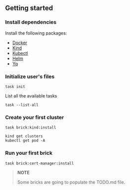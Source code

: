 ## Getting started

### Install dependencies

Install the following packages:

- [Docker](https://taskfile.dev/installation/)
- [Kind](https://kind.sigs.k8s.io/docs/user/quick-start/)
- [Kubectl](https://kubernetes.io/fr/docs/tasks/tools/install-kubectl/)
- [Helm](https://helm.sh/docs/intro/install/)
- [Yq](https://mikefarah.gitbook.io/yq/v3.x)

### Initialize user's files

```shell
task init
```

List all the available tasks

```shell
task --list-all
```

### Create your first cluster

```shell
task brick:kind:install

kind get clusters
kubectl get pod -A
```

### Run your first brick

```shell
task brick:cert-manager:install
```

> **NOTE**
>
> Some bricks are going to populate the TODO.md file.
